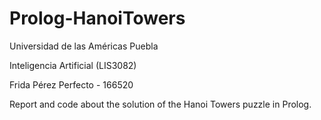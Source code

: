 # Prolog-HanoiTowers

Universidad de las Américas Puebla

Inteligencia Artificial (LIS3082)

Frida Pérez Perfecto - 166520

Report and code about the solution of the Hanoi Towers puzzle in Prolog.
